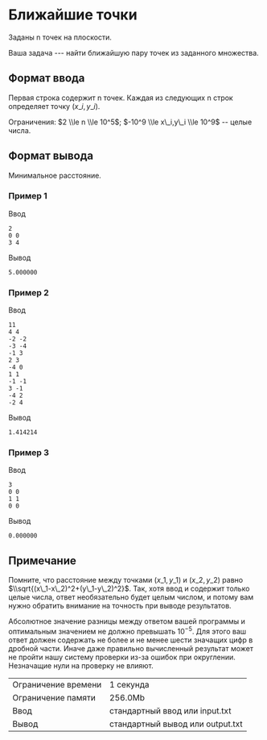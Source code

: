# Ближайшие точки

Заданы n точек на плоскости.

Ваша задача --- найти ближайшую пару точек из заданного множества.

## Формат ввода

Первая строка содержит n точек. Каждая из следующих n строк определяет точку $(x\_i,y\_i)$.

Ограничения: $2 \\le n \\le 10^5$; $-10^9 \\le x\_i,y\_i \\le 10^9$ -- целые числа.

## Формат вывода

Минимальное расстояние.

### Пример 1

Ввод

    2
    0 0
    3 4
    

Вывод

    5.000000
    

### Пример 2

Ввод

    11
    4 4
    -2 -2
    -3 -4
    -1 3
    2 3
    -4 0
    1 1
    -1 -1
    3 -1
    -4 2
    -2 4
    

Вывод

    1.414214
    

### Пример 3

Ввод

    3
    0 0
    1 1
    0 0
    

Вывод

    0.000000
    

## Примечание

Помните, что расстояние между точками $(x\_1,y\_1)$ и $(x\_2,y\_2)$ равно $\\sqrt{(x\_1-x\_2)^2+(y\_1-y\_2)^2}$​. Так, хотя ввод и содержит только целые числа, ответ необязательно будет целым числом, и потому вам нужно обратить внимание на точность при выводе результатов.

Абсолютное значение разницы между ответом вашей программы и оптимальным значением не должно превышать $10^{-5}$. Для этого ваш ответ должен содержать не более и не менее шести значащих цифр в дробной части. Иначе даже правильно вычисленный результат может не пройти нашу систему проверки из-за ошибок при округлении. Незначащие нули на проверку не влияют.

<table>
 <tr class="time-limit">
    <td class="property-title">Ограничение времени</td>
    <td>1&nbsp;секунда</td>
 </tr>
 <tr class="memory-limit">
    <td class="property-title">Ограничение памяти</td>
    <td>256.0Mb</td>
 </tr>
 <tr class="input-file">
    <td class="property-title">Ввод</td>
    <td colspan="1">стандартный ввод или input.txt</td>
 </tr>
 <tr class="output-file">
    <td class="property-title">Вывод</td>
    <td colspan="1">стандартный вывод или output.txt</td>
 </tr>
</table>
